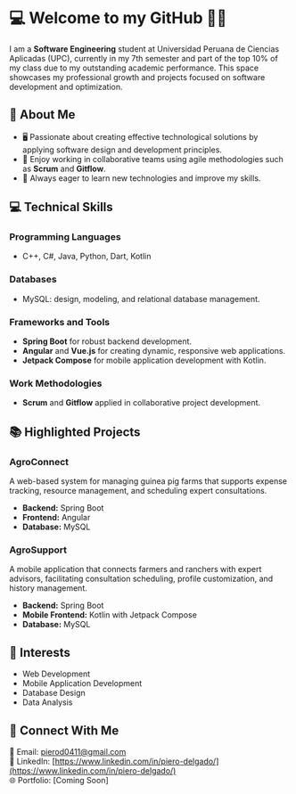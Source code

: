 # 💻 Welcome to my GitHub 👨‍💻

I am a **Software Engineering** student at Universidad Peruana de Ciencias Aplicadas (UPC), currently in my 7th semester and part of the top 10% of my class due to my outstanding academic performance. This space showcases my professional growth and projects focused on software development and optimization.

## 🔧 About Me
- 🖥️ Passionate about creating effective technological solutions by applying software design and development principles.  
- 🤝 Enjoy working in collaborative teams using agile methodologies such as **Scrum** and **Gitflow**.  
- 🚀 Always eager to learn new technologies and improve my skills.  

## 💻 Technical Skills

### Programming Languages
- C++, C#, Java, Python, Dart, Kotlin  

### Databases
- MySQL: design, modeling, and relational database management.  

### Frameworks and Tools
- **Spring Boot** for robust backend development.
- **Angular** and **Vue.js** for creating dynamic, responsive web applications.
- **Jetpack Compose** for mobile application development with Kotlin.  

### Work Methodologies
- **Scrum** and **Gitflow** applied in collaborative project development.  

## 📚 Highlighted Projects  
### AgroConnect  
A web-based system for managing guinea pig farms that supports expense tracking, resource management, and scheduling expert consultations.  
- **Backend:** Spring Boot  
- **Frontend:** Angular  
- **Database:** MySQL  

### AgroSupport  
A mobile application that connects farmers and ranchers with expert advisors, facilitating consultation scheduling, profile customization, and history management.  
- **Backend:** Spring Boot  
- **Mobile Frontend:** Kotlin with Jetpack Compose  
- **Database:** MySQL  

## 🌟 Interests
- Web Development  
- Mobile Application Development  
- Database Design  
- Data Analysis  

## 🤝 Connect With Me
📧 Email: pierod0411@gmail.com  
🔗 LinkedIn: [https://www.linkedin.com/in/piero-delgado/](https://www.linkedin.com/in/piero-delgado/)  
🌐 Portfolio: [Coming Soon]  
